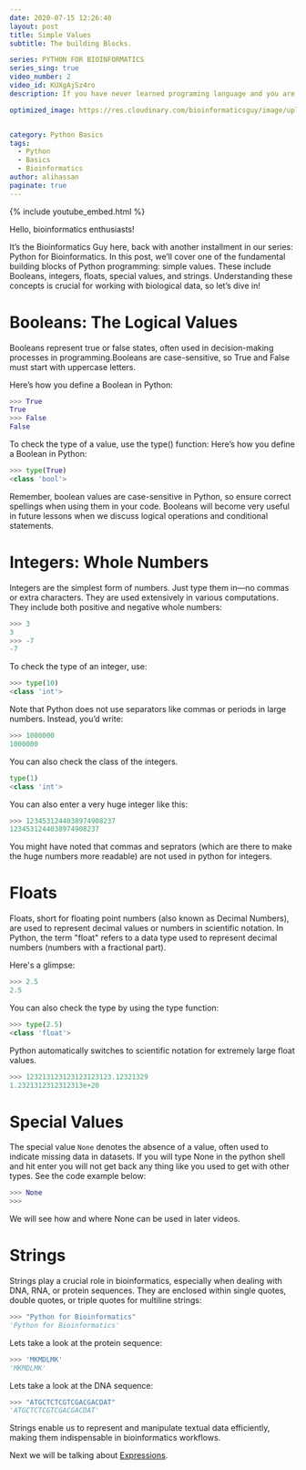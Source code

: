 ```yaml
---
date: 2020-07-15 12:26:40
layout: post
title: Simple Values
subtitle: The building Blocks.

series: PYTHON FOR BIOINFORMATICS
series_sing: true
video_number: 2
video_id: KUXgAjSz4ro
description: If you have never learned programing language and you are from the field of Biology. You can learn python with examples from the realm of Biology. 

optimized_image: https://res.cloudinary.com/bioinformaticsguy/image/upload/c_scale,h_380/v1596701389/002%20Python-for-Bioinformatics/Python-for-Bioinformatics-002.png


category: Python Basics
tags:
  - Python
  - Basics
  - Bioinformatics
author: alihassan
paginate: true
---
```


{% include youtube_embed.html %}


Hello, bioinformatics enthusiasts! 

It’s the Bioinformatics Guy here, back with another installment in our series: Python for Bioinformatics. In this post, we’ll cover one of the fundamental building blocks of Python programming: simple values. These include Booleans, integers, floats, special values, and strings. Understanding these concepts is crucial for working with biological data, so let’s dive in!


# Booleans: The Logical Values
Booleans represent true or false states, often used in decision-making processes in programming.Booleans are case-sensitive, so True and False must start with uppercase letters.

Here’s how you define a Boolean in Python:
```python
>>> True
True  
>>> False  
False 
```

To check the type of a value, use the type() function:
Here’s how you define a Boolean in Python:

```python
>>> type(True)  
<class 'bool'>
```
Remember, boolean values are case-sensitive in Python, so ensure correct spellings when using them in your code. Booleans will become very useful in future lessons when we discuss logical operations and conditional statements.

# Integers: Whole Numbers
Integers are the simplest form of numbers. Just type them in—no commas or extra characters. They are used extensively in various computations. They include both positive and negative whole numbers:

```python
>>> 3
3
>>> -7
-7
```

To check the type of an integer, use:
```python
>>> type(10)   
<class 'int'>
```

Note that Python does not use separators like commas or periods in large numbers. Instead, you’d write:
```python
>>> 1000000  
1000000
```

You can also check the class of the integers.


```python
type(1)
<class 'int'>
```


You can also enter a very huge integer like this:

```python
>>> 1234531244038974908237
1234531244038974908237
```

You might have noted that commas and seprators (which are there to make the huge numbers more readable) 
are not used in python for integers.

# Floats
Floats, short for floating point numbers (also known as Decimal Numbers), are used to represent 
decimal values or numbers in scientific notation. In Python, the term "float" refers to a data type 
used to represent decimal numbers (numbers with a fractional part). 

Here's a glimpse:

```python
>>> 2.5
2.5
```

You can also check the type by using the type function:
```python
>>> type(2.5)
<class 'float'>
```

Python automatically switches to scientific notation for extremely large float values.
```python
>>> 123213123123123123123.12321329
1.2321312312312313e+20
```


# Special Values
The special value `None` denotes the absence of a value, often used to indicate missing data in datasets. If you will 
type None in the python shell and hit enter you will not get back any thing like you used to get with other types.
See the code example below:
```python
>>> None
>>>
```

We will see how and where None can be used in later videos.

# Strings
Strings play a crucial role in bioinformatics, especially when dealing with DNA, RNA, or protein sequences. 
They are enclosed within single quotes, double quotes, or triple quotes for multiline strings:

```python
>>> "Python for Bioinformatics"
'Python for Bioinformatics'
```


Lets take a look at the protein sequence:
```python
>>> 'MKMDLMK'
'MKMDLMK'
```

Lets take a look at the DNA sequence:
```python
>>> "ATGCTCTCGTCGACGACDAT"
'ATGCTCTCGTCGACGACDAT'
```

Strings enable us to represent and manipulate textual data efficiently, 
making them indispensable in bioinformatics workflows.

Next we will be talking about [Expressions](/003-EXPRESSIONS-python-for-Bioinformatics/).